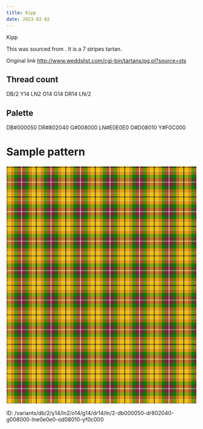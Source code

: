 ```yaml
---
title: Kipp
date: 2023-02-02
---
```

Kipp

This was sourced from <no value>.  It is a 7 stripes tartan.

Original link http://www.weddslist.com/cgi-bin/tartans/pg.pl?source=sts

## Thread count
DB/2 Y14 LN2 O14 G14 DR14 LN/2

## Palette
DB#000050 DR#802040 G#008000 LN#E0E0E0 O#D08010 Y#F0C000

# Sample pattern

![Tartan detail](tartan.png "DB/2 Y14 LN2 O14 G14 DR14 LN/2 tartan")

ID: /variants/db/2/y14/ln2/o14/g14/dr14/ln/2-db000050-dr802040-g008000-lne0e0e0-od08010-yf0c000